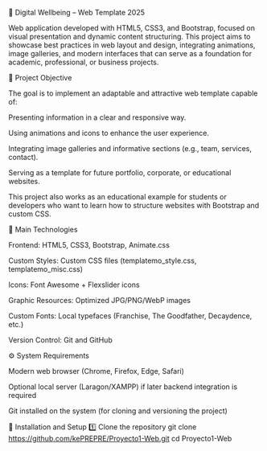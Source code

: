 📑 Digital Wellbeing – Web Template 2025

Web application developed with HTML5, CSS3, and Bootstrap, focused on visual presentation and dynamic content structuring.
This project aims to showcase best practices in web layout and design, integrating animations, image galleries, and modern interfaces that can serve as a foundation for academic, professional, or business projects.

🌟 Project Objective

The goal is to implement an adaptable and attractive web template capable of:

Presenting information in a clear and responsive way.

Using animations and icons to enhance the user experience.

Integrating image galleries and informative sections (e.g., team, services, contact).

Serving as a template for future portfolio, corporate, or educational websites.

This project also works as an educational example for students or developers who want to learn how to structure websites with Bootstrap and custom CSS.

🚀 Main Technologies

Frontend: HTML5, CSS3, Bootstrap, Animate.css

Custom Styles: Custom CSS files (templatemo_style.css, templatemo_misc.css)

Icons: Font Awesome + Flexslider icons

Graphic Resources: Optimized JPG/PNG/WebP images

Custom Fonts: Local typefaces (Franchise, The Goodfather, Decaydence, etc.)

Version Control: Git and GitHub

⚙️ System Requirements

Modern web browser (Chrome, Firefox, Edge, Safari)

Optional local server (Laragon/XAMPP) if later backend integration is required

Git installed on the system (for cloning and versioning the project)

🔧 Installation and Setup
1️⃣ Clone the repository
git clone https://github.com/kePREPRE/Proyecto1-Web.git
cd Proyecto1-Web
